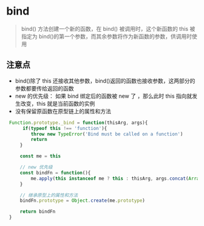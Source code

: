 # bind

> bind() 方法创建一个新的函数，在 bind() 被调用时，这个新函数的 this 被指定为 bind()的第一个参数，而其余参数将作为新函数的参数，供调用时使用

## 注意点

-   bind()除了 this 还接收其他参数，bind()返回的函数也接收参数，这两部分的参数都要传给返回的函数
-   new 的优先级： 如果 bind 绑定后的函数被 new 了
    ，那么此时 this 指向就发生改变，this 就是当前函数的实例
-   没有保留原函数在原型链上的属性和方法

```JavaScript
 Function.prototype._bind = function(thisArg, args){
      if(typeof this !== 'function'){
         throw new TypeError('Bind must be called on a function')
         return
     }

     const me = this

     // new 优先级
     const bindFn = function(){
         me.apply(this instanceof me ? this : thisArg, args.concat(Array.prototype.slice.call(arguments)))
     }

     // 继承原型上的属性和方法
     bindFn.prototype = Object.create(me.prototype)

     return bindFn
 }
```
